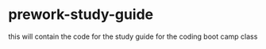 # prework-study-guide
this will contain the code for the study guide for the coding boot camp class
